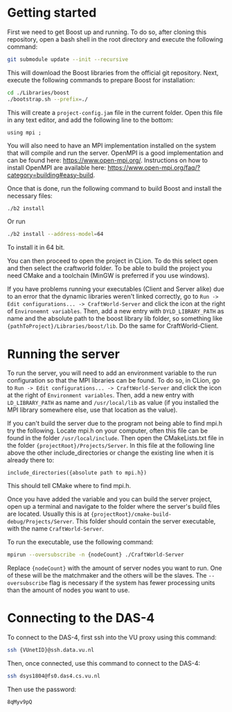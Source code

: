 # Getting started

First we need to get Boost up and running. To do so, after cloning this repository, open a bash shell in the root directory and execute the following command:

```bash
git submodule update --init --recursive
```

This will download the Boost libraries from the official git repository. Next, execute the following commands to prepare Boost for installation:

```bash
cd ./Libraries/boost
./bootstrap.sh --prefix=./
```

This will create a `project-config.jam` file in the current folder. Open this file in any text editor, and add the following line to the bottom:

```
using mpi ;
```

You will also need to have an MPI implementation installed on the system that will compile and run the server. OpenMPI is a good implementation and can be found here: <https://www.open-mpi.org/>. Instructions on how to install OpenMPI are available here: <https://www.open-mpi.org/faq/?category=building#easy-build>.

Once that is done, run the following command to build Boost and install the necessary files:

```bash
./b2 install
```
Or run 
```bash
./b2 install --address-model=64
```
To install it in 64 bit.

You can then proceed to open the project in CLion. To do this select open and then select the craftworld folder. To be able to build the project you need CMake and a toolchain (MinGW is preferred if you use windows).

If you have problems running your executables (Client and Server alike) due to an error that the dynamic libraries weren't linked correctly, go to `Run -> Edit configurations... -> CraftWorld-Server` and click the icon at the right of `Environemnt variables`.
Then, add a new entry with `DYLD_LIBRARY_PATH` as name and the absolute path to the boost library lib folder, so something like `{pathToProject}/Libraries/boost/lib`. Do the same for CraftWorld-Client.

# Running the server

To run the server, you will need to add an environment variable to the run configuration so that the MPI libraries can be found. To do so, in CLion, go to `Run -> Edit configurations... -> CraftWorld-Server` and click the icon at the right of `Environment variables`.
Then, add a new entry with `LD_LIBRARY_PATH` as name and `/usr/local/lib` as value (if you installed the MPI library somewhere else, use that location as the value).

If you can't build the server due to the program not being able to find mpi.h try the following. Locate mpi.h on your computer, often this file can be found in the folder `/usr/local/include`. Then open the CMakeLists.txt file in the folder `{projectRoot}/Projects/Server`. In this file at the following line above the other include_directories or change the existing line when it is already there to:
```
include_directories({absolute path to mpi.h})
```
This should tell CMake where to find mpi.h.

Once you have added the variable and you can build the server project, open up a terminal and navigate to the folder where the server's build files are located.
Usually this is at `{projectRoot}/cmake-build-debug/Projects/Server`. This folder should contain the server executable, with the name `CraftWorld-Server`.

To run the executable, use the following command:

```bash
mpirun --oversubscribe -n {nodeCount} ./CraftWorld-Server
```

Replace `{nodeCount}` with the amount of server nodes you want to run. One of these will be the matchmaker and the others will be the slaves.
The `--oversubscribe` flag is necessary if the system has fewer processing units than the amount of nodes you want to use.

# Connecting to the DAS-4

To connect to the DAS-4, first ssh into the VU proxy using this command:

```bash
ssh {VUnetID}@ssh.data.vu.nl
```

Then, once connected, use this command to connect to the DAS-4:

```bash
ssh dsys1804@fs0.das4.cs.vu.nl
```

Then use the password:

```
8qMyv9pQ
```

